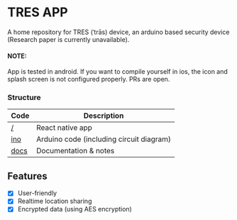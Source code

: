 # TRES APP

A home repository for TRES (ˈtrās) device, an arduino based security device (Research paper is currently unavailable).

#### NOTE:
App is tested in android. If you want to compile yourself in ios, the icon and splash screen is not configured
properly. PRs are open.

### Structure

| Code | Description |
|--|--|
| [/](https://github.com/riyuzenn/tres/tree/master/) | React native app |
| [ino](https://github.com/riyuzenn/tres/tree/master/arduino) | Arduino code (including circuit diagram) |
| [docs](https://github.com/riyuzenn/tres/tree/master/docs) | Documentation & notes |


## Features

* [x] User-friendly
* [x] Realtime location sharing
* [x] Encrypted data (using AES encryption)
